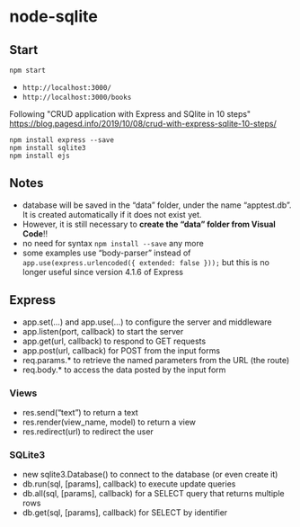 # node-sqlite

## Start
```
npm start
```
- `http://localhost:3000/`
- `http://localhost:3000/books`



Following "CRUD application with Express and SQlite in 10 steps"
https://blog.pagesd.info/2019/10/08/crud-with-express-sqlite-10-steps/


```
npm install express --save
npm install sqlite3
npm install ejs
```

## Notes
- database will be saved in the “data” folder, under the name “apptest.db”. It is created automatically if it does not exist yet. 
- However, it is still necessary to **create the “data” folder from Visual Code**!!
- no need for syntax `npm install --save` any more
- some examples use “body-parser” instead of `app.use(express.urlencoded({ extended: false }));`
  but this is no longer useful since version 4.1.6 of Express
 


## Express
- app.set(…) and app.use(…) to configure the server and middleware
- app.listen(port, callback) to start the server
- app.get(url, callback) to respond to GET requests
- app.post(url, callback) for POST from the input forms
- req.params.* to retrieve the named parameters from the URL (the route)
- req.body.* to access the data posted by the input form

### Views
- res.send(“text”) to return a text
- res.render(view_name, model) to return a view
- res.redirect(url) to redirect the user

### SQLite3
- new sqlite3.Database() to connect to the database (or even create it)
- db.run(sql, [params], callback) to execute update queries
- db.all(sql, [params], callback) for a SELECT query that returns multiple rows
- db.get(sql, [params], callback) for SELECT by identifier